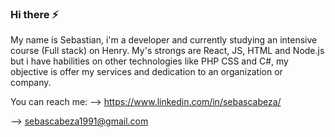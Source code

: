 ### Hi there ⚡

My name is Sebastian, i'm a developer and currently studying an intensive course (Full stack) on Henry. My's strongs are React, JS, HTML and Node.js but i have habilities on other technologies like  PHP CSS and C#, my objective is offer my services and dedication to an organization or company.

You can reach me:
--> https://www.linkedin.com/in/sebascabeza/

--> sebascabeza1991@gmail.com


<!--
**ReChanfle/ReChanfle** is a ✨ _special_ ✨ repository because its `README.md` (this file) appears on your GitHub profile.

Here are some ideas to get you started:

- 🔭 I’m currently working on ...
- 🌱 I’m currently learning ...
- 👯 I’m looking to collaborate on ...
- 🤔 I’m looking for help with ...
- 💬 Ask me about ...
- 📫 How to reach me: ...
- 😄 Pronouns: ...
- ⚡ Fun fact: ...
-->
